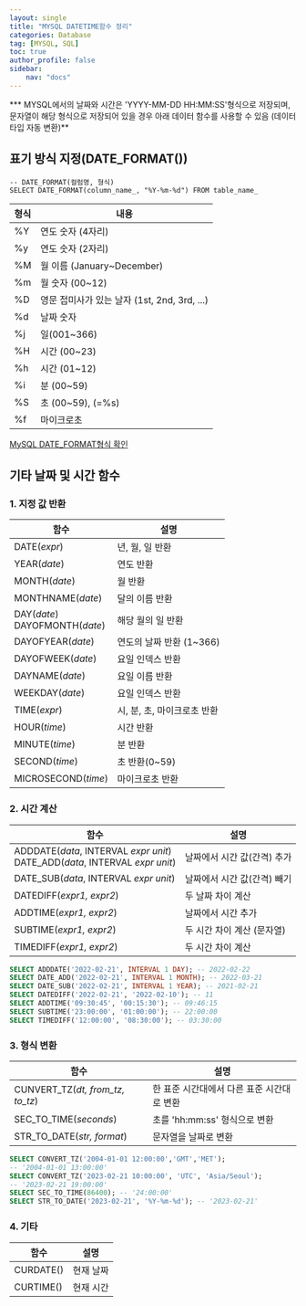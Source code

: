 ```yaml
---
layout: single
title: "MYSQL DATETIME함수 정리"
categories: Database
tag: [MYSQL, SQL]
toc: true
author_profile: false
sidebar:
    nav: "docs"
---
```


*** MYSQL에서의 날짜와 시간은 'YYYY-MM-DD HH:MM:SS'형식으로 저장되며, 문자열이 해당 형식으로 저장되어 있을 경우 아래 데이터 함수를 사용할 수 있음 (데이터 타입 자동 변환)**



## 표기 방식 지정(DATE_FORMAT())

```mysql
-- DATE_FORMAT(컬럼명, 형식)
SELECT DATE_FORMAT(column_name_, "%Y-%m-%d") FROM table_name_
```

| 형식 | 내용                                         |
| ---- | -------------------------------------------- |
| %Y   | 연도 숫자 (4자리)                            |
| %y   | 연도 숫자 (2자리)                            |
| %M   | 월 이름 (January~December)                   |
| %m   | 월 숫자 (00~12)                              |
| %D   | 영문 접미사가 있는 날자 (1st, 2nd, 3rd, ...) |
| %d   | 날짜 숫자                                    |
| %j   | 일(001~366)                                  |
| %H   | 시간 (00~23)                                 |
| %h   | 시간 (01~12)                                 |
| %i   | 분 (00~59)                                   |
| %S   | 초 (00~59), (=%s)                            |
| %f   | 마이크로초                                   |

[MySQL DATE_FORMAT형식 확인](https://dev.mysql.com/doc/refman/5.7/en/date-and-time-functions.html#function_date-format)



## 기타 날짜 및 시간 함수

### 1. 지정 값 반환

| 함수                                | 설명                        |
| ----------------------------------- | --------------------------- |
| DATE(*expr*)                        | 년, 월, 일 반환             |
| YEAR(*date*)                        | 연도 반환                   |
| MONTH(*date*)                       | 월 반환                     |
| MONTHNAME(*date*)                   | 달의 이름 반환              |
| DAY(*date*)<br />DAYOFMONTH(*date*) | 해당 월의 일 반환           |
| DAYOFYEAR(*date*)                   | 연도의 날짜 반환 (1~366)    |
| DAYOFWEEK(*date*)                   | 요일 인덱스 반환            |
| DAYNAME(*date*)                     | 요일 이름 반환              |
| WEEKDAY(*date*)                     | 요일 인덱스 반환            |
| TIME(*expr*)                        | 시, 분, 초, 마이크로초 반환 |
| HOUR(*time*)                        | 시간 반환                   |
| MINUTE(*time*)                      | 분 반환                     |
| SECOND(*time*)                      | 초 반환(0~59)               |
| MICROSECOND(*time*)                 | 마이크로초 반환             |



### 2. 시간 계산

| 함수                                                         | 설명                        |
| ------------------------------------------------------------ | --------------------------- |
| ADDDATE(*data*, INTERVAL *expr unit*)<br />DATE_ADD(*data*, INTERVAL *expr unit*) | 날짜에서 시간 값(간격) 추가 |
| DATE_SUB(*data*, INTERVAL *expr unit*)                       | 날짜에서 시간 값(간격) 빼기 |
| DATEDIFF(*expr1, expr2*)                                     | 두 날짜 차이 계산           |
| ADDTIME(*expr1, expr2*)                                      | 날짜에서 시간 추가          |
| SUBTIME(*expr1, expr2*)                                      | 두 시간 차이 계산 (문자열)  |
| TIMEDIFF(*expr1, expr2*)                                     | 두 시간 차이 계산           |

```sql
SELECT ADDDATE('2022-02-21', INTERVAL 1 DAY); -- 2022-02-22
SELECT DATE_ADD('2022-02-21', INTERVAL 1 MONTH); -- 2022-03-21
SELECT DATE_SUB('2022-02-21', INTERVAL 1 YEAR); -- 2021-02-21
SELECT DATEDIFF('2022-02-21', '2022-02-10'); -- 11
SELECT ADDTIME('09:30:45', '00:15:30'); -- 09:46:15
SELECT SUBTIME('23:00:00', '01:00:00'); -- 22:00:00
SELECT TIMEDIFF('12:00:00', '08:30:00'); -- 03:30:00
```



### 3. 형식 변환

| 함수                             | 설명                                       |
| -------------------------------- | ------------------------------------------ |
| CUNVERT_TZ(*dt, from_tz, to_tz*) | 한 표준 시간대에서 다른 표준 시간대로 변환 |
| SEC_TO_TIME(*seconds*)           | 초를 'hh:mm:ss' 형식으로 변환              |
| STR_TO_DATE(*str, format*)       | 문자열을 날짜로 변환                       |

```sql
SELECT CONVERT_TZ('2004-01-01 12:00:00','GMT','MET');
-- '2004-01-01 13:00:00'
SELECT CONVERT_TZ('2023-02-21 10:00:00', 'UTC', 'Asia/Seoul');
-- '2023-02-21 19:00:00'
SELECT SEC_TO_TIME(86400); -- '24:00:00'
SELECT STR_TO_DATE('2023-02-21', '%Y-%m-%d'); -- '2023-02-21'
```



### 4. 기타

| 함수      | 설명      |
| --------- | --------- |
| CURDATE() | 현재 날짜 |
| CURTIME() | 현재 시간 |

